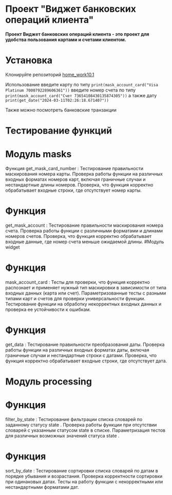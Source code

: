# Проект "Виджет банковских операций клиента"

**Проект Виджет банковских операций клиента  - это проект для удобства 
пользования картами и счетами клиентом.**

# Установка

Клонируйте репозиторий [home_work10.1](git@github.com:VadimDevlekamov/home_work10.1.git)

Использование введите карту по типу `print(mask_account_card("Visa Platinum 7000792289606361"))`
введите номер счета по типу `print(mask_account_card("Счет 73654108430135874305"))`
а также дату `print(get_date("2024-03-11T02:26:18.671407"))`

Также можно посмотреть банковские транзакции

# Тестирование функций
# Модуль masks
Функция 
get_mask_card_number
:
Тестирование правильности маскирования номера карты.
Проверка работы функции на различных входных форматах номеров карт, включая граничные случаи и нестандартные длины номеров.
Проверка, что функция корректно обрабатывает входные строки, где отсутствует номер карты.
# Функция 
get_mask_account
:
Тестирование правильности маскирования номера счета.
Проверка работы функции с различными форматами и длинами номеров счетов.
Проверка, что функция корректно обрабатывает входные данные, где номер счета меньше ожидаемой длины.
#Модуль widget
# Функция 
mask_account_card
:
Тесты для проверки, что функция корректно распознает и применяет нужный тип маскировки в зависимости от типа входных данных (карта или счет).
Параметризованные тесты с разными типами карт и счетов для проверки универсальности функции.
Тестирование функции на обработку некорректных входных данных и проверка ее устойчивости к ошибкам.
# Функция 
get_data
:
Тестирование правильности преобразования даты.
Проверка работы функции на различных входных форматах даты, включая граничные случаи и нестандартные строки с датами.
Проверка, что функция корректно обрабатывает входные строки, где отсутствует дата.
# Модуль processing
# Функция 
filter_by_state
:
Тестирование фильтрации списка словарей по заданному статусу 
state
.
Проверка работы функции при отсутствии словарей с указанным статусом 
state
 в списке.
Параметризация тестов для различных возможных значений статуса
state
.
# Функция 
sort_by_date
:
Тестирование сортировки списка словарей по датам в порядке убывания и возрастания.
Проверка корректности сортировки при одинаковых датах.
Тесты на работу функции с некорректными или нестандартными форматами дат.
